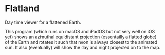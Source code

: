 # Flatland
Day time viewer for a flattened Earth.

This program (which runs on macOS and iPadOS but not very well on iOS yet) shows an azimuthal equidistant projection (essentailly a flatted globe) of the Earth and rotates it such that noon is always closest to the animated sun. It also (eventually) will show the day and night projected on to the map.
